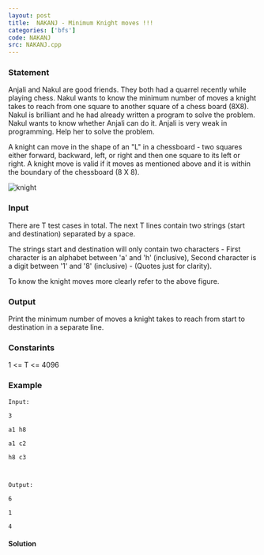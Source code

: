 ```yaml
---
layout: post
title:  NAKANJ - Minimum Knight moves !!!
categories: ['bfs']
code: NAKANJ
src: NAKANJ.cpp
---
```


### **Statement**

Anjali and Nakul are good friends. They both had a quarrel recently while
playing chess. Nakul wants to know the minimum number of moves a knight takes
to reach from one square to another square of a chess board (8X8). Nakul is
brilliant and he had already written a program to solve the problem. Nakul
wants to know whether Anjali can do it. Anjali is very weak in programming.
Help her to solve the problem.

A knight can move in the shape of an "L" in a chessboard - two squares either
forward, backward, left, or right and then one square to its left or right. A
knight move is valid if it moves as mentioned above and it is within the
boundary of the chessboard (8 X 8).

![knight](../../content/francky:knight)

### Input

There are T test cases in total. The next T lines contain two strings (start
and destination) separated by a space.

The strings start and destination will only contain two characters - First
character is an alphabet between 'a' and 'h' (inclusive), Second character is
a digit between '1' and '8' (inclusive) - (Quotes just for clarity).

To know the knight moves more clearly refer to the above figure.

### Output

Print the minimum number of moves a knight takes to reach from start to
destination in a separate line.

### Constarints

1 <= T <= 4096

### Example

    
    
    Input:
    3
    a1 h8
    a1 c2
    h8 c3
    
    Output:
    6
    1
    4



#### **Solution**



